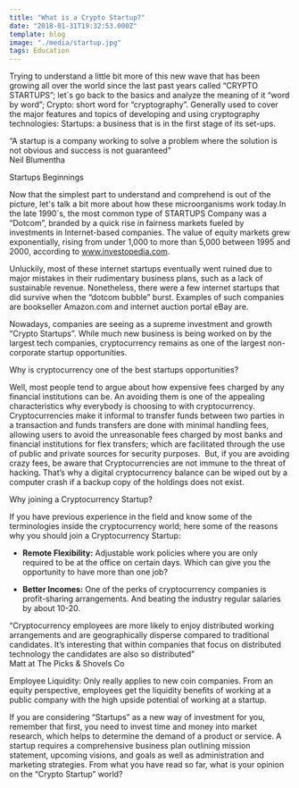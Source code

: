 ```yaml
---
title: "What is a Crypto Startup?"
date: "2018-01-31T19:32:53.000Z"
template: blog
image: "./media/startup.jpg"
tags: Education
---
```


Trying to understand a little bit more of this new wave that has been growing all over the world since the last past years called “CRYPTO STARTUPS”; let´s go back to the basics and analyze the meaning of it “word by word”; Crypto: short word for “cryptography”. Generally used to cover the major features and topics of developing and using cryptography technologies: Startups: a business that is in the first stage of its set-ups.

<block-quote>“A startup is a company working to solve a problem where the solution is not obvious and success is not guaranteed"  
Neil Blumentha</block-quote>

<title-5>Startups Beginnings</title-5>

Now that the simplest part to understand and comprehend is out of the picture, let's talk a bit more about how these microorganisms work today.In the late 1990´s, the most common type of STARTUPS Company was a “Dotcom”, branded by a quick rise in fairness markets fueled by investments in Internet-based companies. The value of equity markets grew exponentially, rising from under 1,000 to more than 5,000 between 1995 and 2000, according to www.investopedia.com.

Unluckily, most of these internet startups eventually went ruined due to major mistakes in their rudimentary business plans, such as a lack of sustainable revenue. Nonetheless, there were a few internet startups that did survive when the “dotcom bubble” burst. Examples of such companies are bookseller Amazon.com and internet auction portal eBay are.

Nowadays, companies are seeing as a supreme investment and growth “Crypto Startups”. While much new business is being worked on by the largest tech companies, cryptocurrency remains as one of the largest non-corporate startup opportunities.

<title-5>Why is cryptocurrency one of the best startups opportunities?</title-5>

Well, most people tend to argue about how expensive fees charged by any financial institutions can be. An avoiding them is one of the appealing characteristics why everybody is choosing to with cryptocurrency. Cryptocurrencies make it informal to transfer funds between two parties in a transaction and funds transfers are done with minimal handling fees, allowing users to avoid the unreasonable fees charged by most banks and financial institutions for flex transfers; which are facilitated through the use of public and private sources for security purposes.  But, if you are avoiding crazy fees, be aware that Cryptocurrencies are not immune to the threat of hacking. That’s why a digital cryptocurrency balance can be wiped out by a computer crash if a backup copy of the holdings does not exist.

<title-5>Why joining a Cryptocurrency Startup?</title-5>

If you have previous experience in the field and know some of the terminologies inside the cryptocurrency world; here some of the reasons why you should join a Cryptocurrency Startup:

- **Remote Flexibility:** Adjustable work policies where you are only required to be at the office on certain days. Which can give you the opportunity to have more than one job?

- **Better Incomes:** One of the perks of cryptocurrency companies is profit-sharing arrangements. And beating the industry regular salaries by about 10-20.

<block-quote>“Cryptocurrency employees are more likely to enjoy distributed working arrangements and are geographically disperse compared to traditional candidates. It’s interesting that within companies that focus on distributed technology the candidates are also so distributed”  
Matt at The Picks & Shovels Co</block-quote>

Employee Liquidity: Only really applies to new coin companies. From an equity perspective, employees get the liquidity benefits of working at a public company with the high upside potential of working at a startup.

If you are considering “Startups” as a new way of investment for you, remember that first, you need to invest time and money into market research, which helps to determine the demand of a product or service. A startup requires a comprehensive business plan outlining mission statement, upcoming visions, and goals as well as administration and marketing strategies. From what you have read so far, what is your opinion on the “Crypto Startup” world?

